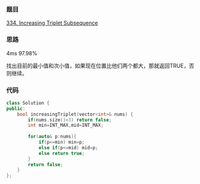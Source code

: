 ### 题目
[334. Increasing Triplet Subsequence](https://leetcode-cn.com/problems/increasing-triplet-subsequence/submissions/)
### 思路
4ms 97.98%

找出目前的最小值和次小值，如果现在位置比他们两个都大，那就返回TRUE，否则继续。
### 代码
```c++
class Solution {
public:
    bool increasingTriplet(vector<int>& nums) {
        if(nums.size()<3) return false;
        int min=INT_MAX,mid=INT_MAX;
        
        for(auto& p:nums){
            if(p<=min) min=p;
            else if(p<=mid) mid=p;
            else return true;
        }
        return false;
    }
};
```
